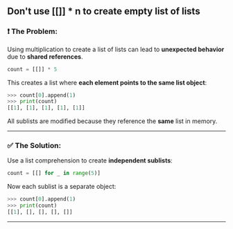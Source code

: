 ## Don't use [[]] * n to create empty list of lists

### ❗ The Problem:
Using multiplication to create a list of lists can lead to **unexpected behavior** due to **shared references**.

```python
count = [[]] * 5
```

This creates a list where **each element points to the same list object**:

```python
>>> count[0].append(1)
>>> print(count)
[[1], [1], [1], [1], [1]]
```

All sublists are modified because they reference the **same** list in memory.

---

### ✅ The Solution:
Use a list comprehension to create **independent sublists**:

```python
count = [[] for _ in range(5)]
```

Now each sublist is a separate object:

```python
>>> count[0].append(1)
>>> print(count)
[[1], [], [], [], []]
```

---